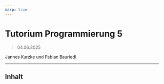 ```yaml
---
marp: true
---
```


<style>
    :root {
        background-image: url("https://upload.wikimedia.org/wikipedia/de/thumb/e/ec/DHBW_Ravensburg.svg/1200px-DHBW_Ravensburg.svg.png");
        background-repeat: no-repeat;
        background-position: right top;
        background-size: 220px;
        background-origin: content-box;
    }
</style>

# Tutorium Programmierung 5

> 04.06.2025

Jannes Kurzke und Fabian Bauriedl

---

## Inhalt
